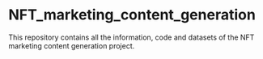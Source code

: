 # NFT_marketing_content_generation
This repository contains all the information, code and datasets of the NFT marketing content generation project.
